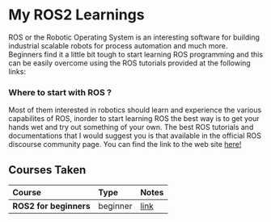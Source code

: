 # My ROS2 Learnings
ROS or the Robotic Operating System is an interesting software for building industrial scalable robots for process automation and much more. Beginners find it a little bit tough to start learning ROS programming and this can be easily overcome using the ROS tutorials provided at the following links:
<br>
### Where to start with ROS ?
Most of them interested in robotics should learn and experience the various capabilites of ROS, inorder to start learning ROS the best way is to get your hands wet and try out something of your own. 
The best ROS tutorials and documentations that I would suggest you is that available in the official ROS discourse community page. You can find the link to the web site [here!](https://www.ros.org)

## Courses Taken

| Course                 | Type     | Notes                                 |
| :----------------------| :------- | :------------------------------------ |
| **ROS2 for beginners** | beginner |  [link](ros2-for-beginners)           |
